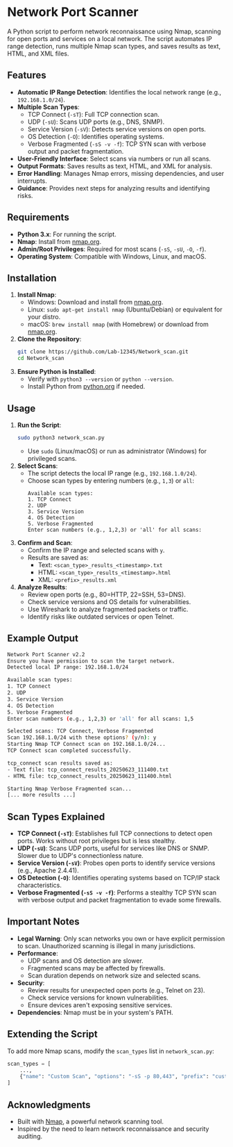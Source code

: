 # Network Port Scanner

A Python script to perform network reconnaissance using Nmap, scanning for open ports and services on a local network. The script automates IP range detection, runs multiple Nmap scan types, and saves results as text, HTML, and XML files.

## Features
- **Automatic IP Range Detection**: Identifies the local network range (e.g., `192.168.1.0/24`).
- **Multiple Scan Types**:
  - TCP Connect (`-sT`): Full TCP connection scan.
  - UDP (`-sU`): Scans UDP ports (e.g., DNS, SNMP).
  - Service Version (`-sV`): Detects service versions on open ports.
  - OS Detection (`-O`): Identifies operating systems.
  - Verbose Fragmented (`-sS -v -f`): TCP SYN scan with verbose output and packet fragmentation.
- **User-Friendly Interface**: Select scans via numbers or run all scans.
- **Output Formats**: Saves results as text, HTML, and XML for analysis.
- **Error Handling**: Manages Nmap errors, missing dependencies, and user interrupts.
- **Guidance**: Provides next steps for analyzing results and identifying risks.

## Requirements
- **Python 3.x**: For running the script.
- **Nmap**: Install from [nmap.org](https://nmap.org/download.html).
- **Admin/Root Privileges**: Required for most scans (`-sS`, `-sU`, `-O`, `-f`).
- **Operating System**: Compatible with Windows, Linux, and macOS.

## Installation
1. **Install Nmap**:
   - Windows: Download and install from [nmap.org](https://nmap.org/download.html).
   - Linux: `sudo apt-get install nmap` (Ubuntu/Debian) or equivalent for your distro.
   - macOS: `brew install nmap` (with Homebrew) or download from [nmap.org](https://nmap.org/download.html).
2. **Clone the Repository**:
   ```bash
   git clone https://github.com/Lab-12345/Network_scan.git
   cd Network_scan
   ```
3. **Ensure Python is Installed**:
   - Verify with `python3 --version` or `python --version`.
   - Install Python from [python.org](https://www.python.org/downloads/) if needed.

## Usage
1. **Run the Script**:
   ```bash
   sudo python3 network_scan.py
   ```
   - Use `sudo` (Linux/macOS) or run as administrator (Windows) for privileged scans.
2. **Select Scans**:
   - The script detects the local IP range (e.g., `192.168.1.0/24`).
   - Choose scan types by entering numbers (e.g., `1,3`) or `all`:
     ```
     Available scan types:
     1. TCP Connect
     2. UDP
     3. Service Version
     4. OS Detection
     5. Verbose Fragmented
     Enter scan numbers (e.g., 1,2,3) or 'all' for all scans:
     ```
3. **Confirm and Scan**:
   - Confirm the IP range and selected scans with `y`.
   - Results are saved as:
     - Text: `<scan_type>_results_<timestamp>.txt`
     - HTML: `<scan_type>_results_<timestamp>.html`
     - XML: `<prefix>_results.xml`
4. **Analyze Results**:
   - Review open ports (e.g., 80=HTTP, 22=SSH, 53=DNS).
   - Check service versions and OS details for vulnerabilities.
   - Use Wireshark to analyze fragmented packets or traffic.
   - Identify risks like outdated services or open Telnet.

## Example Output
```bash
Network Port Scanner v2.2
Ensure you have permission to scan the target network.
Detected local IP range: 192.168.1.0/24

Available scan types:
1. TCP Connect
2. UDP
3. Service Version
4. OS Detection
5. Verbose Fragmented
Enter scan numbers (e.g., 1,2,3) or 'all' for all scans: 1,5

Selected scans: TCP Connect, Verbose Fragmented
Scan 192.168.1.0/24 with these options? (y/n): y
Starting Nmap TCP Connect scan on 192.168.1.0/24...
TCP Connect scan completed successfully.

tcp_connect scan results saved as:
- Text file: tcp_connect_results_20250623_111400.txt
- HTML file: tcp_connect_results_20250623_111400.html

Starting Nmap Verbose Fragmented scan...
[... more results ...]
```

## Scan Types Explained
- **TCP Connect (`-sT`)**: Establishes full TCP connections to detect open ports. Works without root privileges but is less stealthy.
- **UDP (`-sU`)**: Scans UDP ports, useful for services like DNS or SNMP. Slower due to UDP's connectionless nature.
- **Service Version (`-sV`)**: Probes open ports to identify service versions (e.g., Apache 2.4.41).
- **OS Detection (`-O`)**: Identifies operating systems based on TCP/IP stack characteristics.
- **Verbose Fragmented (`-sS -v -f`)**: Performs a stealthy TCP SYN scan with verbose output and packet fragmentation to evade some firewalls.

## Important Notes
- **Legal Warning**: Only scan networks you own or have explicit permission to scan. Unauthorized scanning is illegal in many jurisdictions.
- **Performance**:
  - UDP scans and OS detection are slower.
  - Fragmented scans may be affected by firewalls.
  - Scan duration depends on network size and selected scans.
- **Security**:
  - Review results for unexpected open ports (e.g., Telnet on 23).
  - Check service versions for known vulnerabilities.
  - Ensure devices aren't exposing sensitive services.
- **Dependencies**: Nmap must be in your system's PATH.

## Extending the Script
To add more Nmap scans, modify the `scan_types` list in `network_scan.py`:
```python
scan_types = [
    ...,
    {"name": "Custom Scan", "options": "-sS -p 80,443", "prefix": "custom"}
]
```

## Acknowledgments
- Built with [Nmap](https://nmap.org/), a powerful network scanning tool.
- Inspired by the need to learn network reconnaissance and security auditing.
